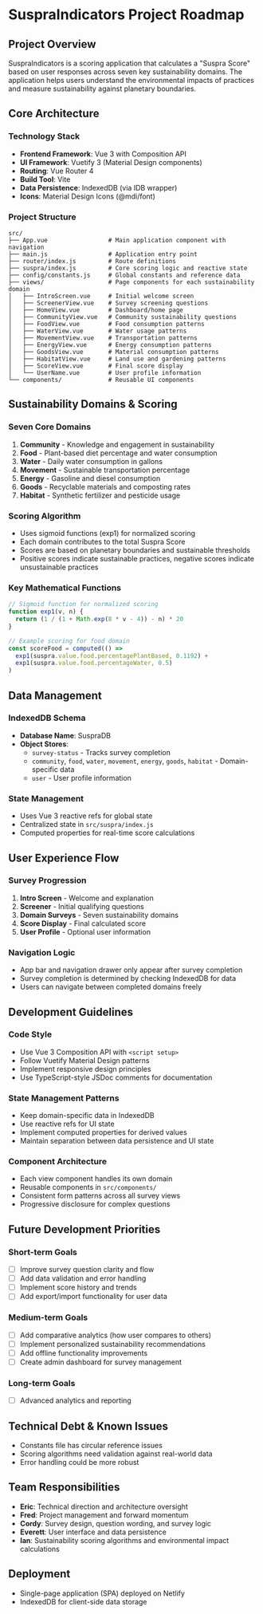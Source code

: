 # SuspraIndicators Project Roadmap

## Project Overview
SuspraIndicators is a scoring application that calculates a "Suspra Score" based on user responses across seven key sustainability domains. The application helps users understand the environmental impacts of practices and measure sustainability against planetary boundaries.

## Core Architecture

### Technology Stack
- **Frontend Framework**: Vue 3 with Composition API
- **UI Framework**: Vuetify 3 (Material Design components)
- **Routing**: Vue Router 4
- **Build Tool**: Vite
- **Data Persistence**: IndexedDB (via IDB wrapper)
- **Icons**: Material Design Icons (@mdi/font)

### Project Structure
```
src/
├── App.vue                 # Main application component with navigation
├── main.js                 # Application entry point
├── router/index.js         # Route definitions
├── suspra/index.js         # Core scoring logic and reactive state
├── config/constants.js     # Global constants and reference data
├── views/                  # Page components for each sustainability domain
│   ├── IntroScreen.vue     # Initial welcome screen
│   ├── ScreenerView.vue    # Survey screening questions
│   ├── HomeView.vue        # Dashboard/home page
│   ├── CommunityView.vue   # Community sustainability questions
│   ├── FoodView.vue        # Food consumption patterns
│   ├── WaterView.vue       # Water usage patterns
│   ├── MovementView.vue    # Transportation patterns
│   ├── EnergyView.vue      # Energy consumption patterns
│   ├── GoodsView.vue       # Material consumption patterns
│   ├── HabitatView.vue     # Land use and gardening patterns
│   ├── ScoreView.vue       # Final score display
│   └── UserName.vue        # User profile information
└── components/             # Reusable UI components
```

## Sustainability Domains & Scoring

### Seven Core Domains
1. **Community** - Knowledge and engagement in sustainability
2. **Food** - Plant-based diet percentage and water consumption
3. **Water** - Daily water consumption in gallons
4. **Movement** - Sustainable transportation percentage
5. **Energy** - Gasoline and diesel consumption
6. **Goods** - Recyclable materials and composting rates
7. **Habitat** - Synthetic fertilizer and pesticide usage

### Scoring Algorithm
- Uses sigmoid functions (exp1) for normalized scoring
- Each domain contributes to the total Suspra Score
- Scores are based on planetary boundaries and sustainable thresholds
- Positive scores indicate sustainable practices, negative scores indicate unsustainable practices

### Key Mathematical Functions
```javascript
// Sigmoid function for normalized scoring
function exp1(v, n) {
  return (1 / (1 + Math.exp(8 * v - 4)) - n) * 20
}

// Example scoring for food domain
const scoreFood = computed(() => 
  exp1(suspra.value.food.percentagePlantBased, 0.1192) +
  exp1(suspra.value.food.percentageWater, 0.5)
)
```

## Data Management

### IndexedDB Schema
- **Database Name**: SuspraDB
- **Object Stores**: 
  - `survey-status` - Tracks survey completion
  - `community`, `food`, `water`, `movement`, `energy`, `goods`, `habitat` - Domain-specific data
  - `user` - User profile information

### State Management
- Uses Vue 3 reactive refs for global state
- Centralized state in `src/suspra/index.js`
- Computed properties for real-time score calculations

## User Experience Flow

### Survey Progression
1. **Intro Screen** - Welcome and explanation
2. **Screener** - Initial qualifying questions
3. **Domain Surveys** - Seven sustainability domains
4. **Score Display** - Final calculated score
5. **User Profile** - Optional user information

### Navigation Logic
- App bar and navigation drawer only appear after survey completion
- Survey completion is determined by checking IndexedDB for data
- Users can navigate between completed domains freely

## Development Guidelines

### Code Style
- Use Vue 3 Composition API with `<script setup>`
- Follow Vuetify Material Design patterns
- Implement responsive design principles
- Use TypeScript-style JSDoc comments for documentation

### State Management Patterns
- Keep domain-specific data in IndexedDB
- Use reactive refs for UI state
- Implement computed properties for derived values
- Maintain separation between data persistence and UI state

### Component Architecture
- Each view component handles its own domain
- Reusable components in `src/components/`
- Consistent form patterns across all survey views
- Progressive disclosure for complex questions

## Future Development Priorities

### Short-term Goals
- [ ] Improve survey question clarity and flow
- [ ] Add data validation and error handling
- [ ] Implement score history and trends
- [ ] Add export/import functionality for user data

### Medium-term Goals
- [ ] Add comparative analytics (how user compares to others)
- [ ] Implement personalized sustainability recommendations
- [ ] Add offline functionality improvements
- [ ] Create admin dashboard for survey management

### Long-term Goals
- [ ] Advanced analytics and reporting

## Technical Debt & Known Issues
- Constants file has circular reference issues
- Scoring algorithms need validation against real-world data
- Error handling could be more robust

## Team Responsibilities
- **Eric**: Technical direction and architecture oversight
- **Fred**: Project management and forward momentum
- **Cordy**: Survey design, question wording, and survey logic
- **Everett**: User interface and data persistence
- **Ian**: Sustainability scoring algorithms and environmental impact calculations

## Deployment
- Single-page application (SPA) deployed on Netlify
- IndexedDB for client-side data storage
